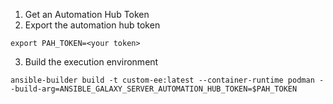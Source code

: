 1. Get an Automation Hub Token
2. Export the automation hub token
```
export PAH_TOKEN=<your token>
```
3. Build the execution environment
```
ansible-builder build -t custom-ee:latest --container-runtime podman --build-arg=ANSIBLE_GALAXY_SERVER_AUTOMATION_HUB_TOKEN=$PAH_TOKEN 
```